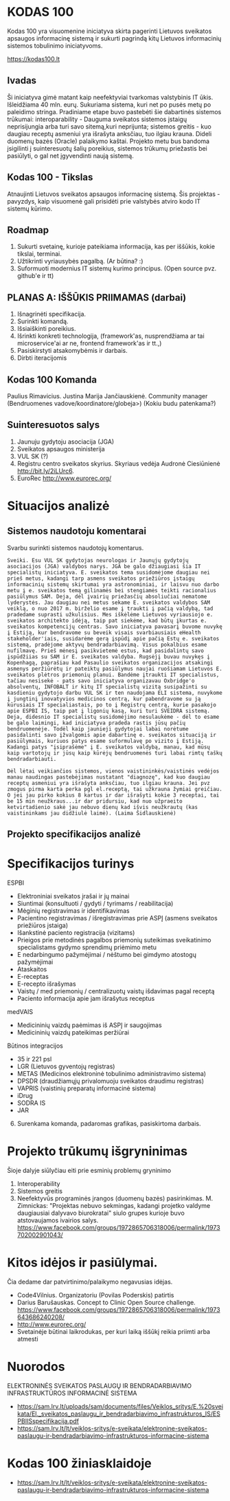 # KODAS 100
Kodas 100 yra visuomenine iniciatyva skirta pagerinti Lietuvos sveikatos apsaugos informacinę sistemą ir sukurti pagrindą kitų Lietuvos informacinių sistemos tobulinimo iniciatyvoms.

https://kodas100.lt

## Ivadas
Ši iniciatyva gimė matant kaip neefektyviai tvarkomas valstybinis IT ūkis. Išleidžiama 40 mln. eurų. Sukuriama sistema, kuri net po pusės metų po paleidimo stringa.
Pradiniame etape buvo pastebėti šie dabartinės sistemos trūkumai: interoparability - Dauguma sveikatos sistemos įstaigų neprisijungia arba turi savo sitemą,kuri neprijunta; sistemos greitis -  kuo daugiau receptų asmeniui yra išrašyta anksčiau, tuo ilgiau krauna. Dideli duomenų bazės (Oracle) palaikymo kaštai.
Projekto metu bus bandoma įsigilinti į suinteresuotų šalių poreikius, sistemos trūkumų priežastis bei pasiūlyti, o gal net įgyvendinti naują sistemą.

## Kodas 100 - Tikslas 
Atnaujinti Lietuvos sveikatos apsaugos informacinę sistemą.
Šis projektas - pavyzdys, kaip visuomenė gali prisidėti prie valstybės atviro kodo IT sistemų kūrimo.

## Roadmap
1. Sukurti svetainę, kurioje pateikiama informacija, kas per iššūkis, kokie tikslai, terminai.
2. Užtikrinti vyriausybės pagalbą. (Ar būtina? :)
3. Suformuoti modernius IT sistemų kurimo principus. (Open source pvz. github'e ir tt)

## PLANAS A: IŠŠŪKIS PRIIMAMAS (darbai)
1. Išnagrinėti specifikacija.
2. Surinkti komandą.
3. Išsiaiškinti poreikius.
4. Išrinkti konkreti technologija, (framework'as, nusprendžiama ar tai microservice'ai ar ne, frontend framework'as ir tt.,)
5. Pasiskirstyti atsakomybėmis ir darbais.
6. Dirbti iteracijomis

## Kodas 100 Komanda
Paulius Rimavicius.
Justina Marija Jančiauskienė. Community manager (Bendruomenes vadove/koordinatore/globeja>)
(Kokiu budu patenkama?)

## Suinteresuotos salys
1. Jaunuju gydytoju asociacija (JGA)
2. Sveikatos apsaugos ministerija
3. VUL SK (?)
4. Registru centro sveikatos skyrius. Skyriaus vedėja Audronė Ciesiūnienė http://bit.ly/2iLUrc6. 
5. EuroRec http://www.eurorec.org/

# Situacijos analizė
## Sistemos naudotoju komentarai
Svarbu surinkti sistemos naudotojų komentarus.
```
Sveiki. Esu VUL SK gydytojas neurologas ir Jaunųjų gydytojų asociacijos (JGA) valdybos narys. JGA be galo džiaugiasi šia IT specialistų iniciatyva. E. sveikatos tema susidomėjome daugiau nei prieš metus, kadangi tarp asmens sveikatos priežiūros įstaigų informacinių sistemų skirtumai yra astronominiai, ir laisvu nuo darbo metu į e. sveikatos temą gilinamės bei stengiamės teikti racionalius pasiūlymus SAM. Deja, dėl įvairių priežasčių absoliučiai nematome lyderystės. Jau daugiau nei metus sekame E. sveikatos valdybos SAM veiklą, o nuo 2017 m. birželio esame į traukti į pačią valdybą, tad pradedame suprasti užkulisius. Mes iškėlėme Lietuvos vyriausiojo e. sveikatos architekto idėją, taip pat siekėme, kad būtų įkurtas e. sveikatos kompetencijų centras. Savo iniciatyva pavasarį buvome nuvykę į Estiją, kur bendravome su beveik visais svarbiausiais eHealth stakeholder'iais, susidarėme gerą įspūdį apie pačią Estų e. sveikatos sistemą, pradėjome aktyvų bendradarbiavimą. Visus pokalbius esame nufilmavę. Prieš mėnesį pasikvietemė estus, kad pasidalintų savo įspūdžiias su SAM ir E. sveikatos valdyba. Rugsėjį buvau nuvykęs į Kopenhagą, paprašiau kad Pasaulio sveikatos organizacijos atsakingi asmenys peržiūrėtų ir pateiktų pasiūlymus naujai ruošiamam Lietuvos E. sveikatos plėtros priemonių planui. Bandėme įtraukti IT specialistus, tačiau nesisekė - pats savo iniciatyva organizavau Oxbridge'o absolventų, INFOBALT ir kitų IT specialistų vizitą susipažinti su kasdieniu gydytojo darbu VUL SK ir ten naudojama ELI sistema, nuvykome į jungtinį inovatyvios medicinos centrą, kur pabendravome su ją kūrusiais IT specialiastais, po to į Registrų centrą, kurie pasakojo apie ESPBI IS, taip pat į ligonių kasą, kuri turi SVEIDRA sistemą. Deja, didesnio IT specialistų susidomėjimo nesulaukėme - dėl to esame be galo laimingi, kad iniciatyva pradeda rastis jūsų pačių bendruomenėje. Todėl kaip jaunieji gydytojai labai norėtume pasidalinti savo įžvalgomis apie dabartinę e. sveikatos situaciją ir pasiūlymais, kuriuos patys esame suformulavę po vizito į Estiją. Kadangi patys "įsiprašėme" į E. sveikatos valdybą, manau, kad mūsų kaip vartotojų ir jūsų kaip kūrėjų bendruomenės turi labai rimtų taškų bendradarbiauti.
```

```
Dėl lėtai veikiančios sistemos, vienos vaistininkės/vaistinės vedėjos manau naudingas pastebėjimas nustatant "diagnozę", kad kuo daugiau receptų asmeniui yra išrašyta anksčiau, tuo ilgiau krauna. Jei pvz zmogus pirma karta perka pgl el.receptą, tai užkrauna žymiai greičiau. O jei jau pirko kokius 8 kartus ir dar išrašyti kokie 3 receptai, tai be 15 min neužkraus...ir dar pridursiu, kad nuo užpraeito ketvirtadienio sakė jau nebuvo dienų kad išvis neužkrautų (kas vaistininkams jau didžiulė laimė). (Laima Šidlauskienė)
```

## Projekto specifikacijos analizė 
# Specifikacijos turinys
ESPBI    
- Elektroniniai sveikatos įrašai ir jų mainai
- Siuntimai (konsultuoti / gydyti / tyrimams / reabilitacija)
- Mėginių registravimas ir identifikavimas
- Pacientino registravimas / išregistravimas prie ASPĮ (asmens sveikatos priežiūros įstaiga)
- Išankstinė paciento registracija (vizitams)
- Prieigos prie metodinės pagalbos priemonių suteikimas sveikatinimo specialistams gydymo sprendimų priėmimo metu
- E nedarbingumo pažymėjimai / nėštumo bei gimdymo atostogų pažymėjimai
- Ataskaitos
- E-receptas    
- E-recepto išrašymas
- Vaistų / med priemonių / centralizuotų vaistų išdavimas pagal receptą
- Paciento informacija apie jam išrašytus receptus

medVAIS    
- Medicininių vaizdų paėmimas iš ASPĮ ir saugojimas
- Medicininių vaizdų pateikimas peržiūrai
    
Būtinos integracijos    
- 35 ir 221 psl
- LGR (Lietuvos gyventojų registras)
- METAS (Medicinos elektroninė tobulinimo administravimo sistema)
- DPSDR (draudžiamųjų privalomuoju sveikatos draudimu registras)
- VAPRIS (vaistinių preparatų informacinė sistema)
- iDrug
- SODRA IS
- JAR

6. Surenkama komanda, padaromas grafikas, pasiskirtoma darbais.

# Projekto trūkumų išgryninimas
Šioje dalyje siūlyčiau eiti prie esminių problemų gryninimo
1. Interoperability
2. Sistemos greitis
3. Neefektyvūs programinės įrangos (duomenų bazės) pasirinkimas. M. Zimnickas: "Projektas nebuvo sekmingas, kadangi projetko valdyme daugiausiai dalyvavo biurokratai" siulo grupes kurioje buvo atstovaujamos ivairios salys. https://www.facebook.com/groups/1972865706318006/permalink/1973702002901043/ 

# Kitos idėjos ir pasiūlymai.
Čia dedame dar patvirtinimo/palaikymo negavusias idėjas.
- Code4Vilnius. Organizatoriu (Povilas Poderskis) patirtis
- Darius Barušauskas. Concept to Clinic Open Source challenge. https://www.facebook.com/groups/1972865706318006/permalink/1973643686240208/
- http://www.eurorec.org/
- Svetainėje būtinai laikrodukas, per kuri laiką iššūkį reikia priimti arba atmesti

# Nuorodos
ELEKTRONINĖS SVEIKATOS PASLAUGŲ IR BENDRADARBIAVIMO INFRASTRUKTŪROS INFORMACINĖ SISTEMA
- https://sam.lrv.lt/uploads/sam/documents/files/Veiklos_sritys/E.%20sveikata/El._sveikatos_paslaugu_ir_bendradarbiavimo_infrastrukturos_IS/ESPBIISspecifikacija.pdf
- https://sam.lrv.lt/lt/veiklos-sritys/e-sveikata/elektronine-sveikatos-paslaugu-ir-bendradarbiavimo-infrastrukturos-informacine-sistema

# Kodas 100 žiniasklaidoje
- https://sam.lrv.lt/lt/veiklos-sritys/e-sveikata/elektronine-sveikatos-paslaugu-ir-bendradarbiavimo-infrastrukturos-informacine-sistema
